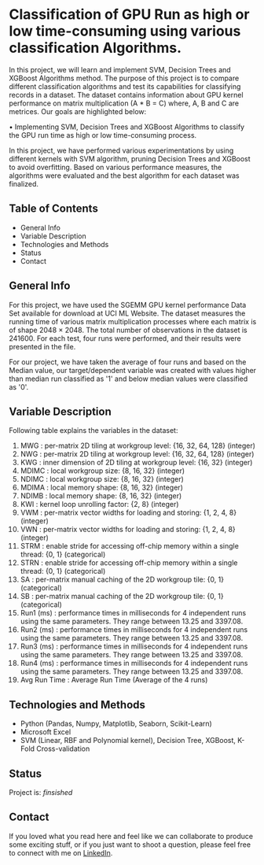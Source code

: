 # Classification of GPU Run as high or low time-consuming using various classification Algorithms.
In this project, we will learn and implement SVM, Decision Trees and XGBoost Algorithms method. The purpose of this project is to 
compare different classification algorithms and test its capabilities for classifying records in a dataset. The dataset contains 
information about GPU kernel performance on matrix multiplication (A * B = C) where, A, B and C are metrices. 
Our goals are highlighted below:

• Implementing SVM, Decision Trees and XGBoost Algorithms to classify the GPU run time as high or low time-consuming process.

In this project, we have performed various experimentations by using different kernels with SVM algorithm, pruning Decision Trees 
and XGBoost to avoid overfitting. Based on various performance measures, the algorithms were evaluated and the best algorithm for 
each dataset was finalized.

## Table of Contents
- General Info
- Variable Description
- Technologies and Methods
- Status
- Contact


## General Info
For this project, we have used the SGEMM GPU kernel performance Data Set available for download at UCI ML Website. The dataset measures 
the running time of various matrix multiplication processes where each matrix is of shape 2048 × 2048. The total number of observations 
in the dataset is 241600. For each test, four runs were performed, and their results were presented in the file. 

For our project, we have taken the average of four runs and based on the Median value, our target/dependent variable was created with 
values higher than median run classified as '1' and below median values were classified as '0'.

## Variable Description
Following table explains the variables in the dataset:
1.  MWG          : per-matrix 2D tiling at workgroup level: {16, 32, 64, 128} (integer)
2.  NWG	         : per-matrix 2D tiling at workgroup level: {16, 32, 64, 128} (integer)
3.  KWG          : inner dimension of 2D tiling at workgroup level: {16, 32} (integer)	
4.  MDIMC        : local workgroup size: {8, 16, 32} (integer)	
5.  NDIMC        : local workgroup size: {8, 16, 32} (integer)
6.  MDIMA        : local memory shape: {8, 16, 32} (integer)	
7.  NDIMB        : local memory shape: {8, 16, 32} (integer)	
8.  KWI	         : kernel loop unrolling factor: {2, 8} (integer)
9.  VWM	         : per-matrix vector widths for loading and storing: {1, 2, 4, 8} (integer)
10. VWN	         : per-matrix vector widths for loading and storing: {1, 2, 4, 8} (integer)
11. STRM         : enable stride for accessing off-chip memory within a single thread: {0, 1} (categorical)	
12. STRN         : enable stride for accessing off-chip memory within a single thread: {0, 1} (categorical)	
13. SA           : per-matrix manual caching of the 2D workgroup tile: {0, 1} (categorical)	
14. SB           : per-matrix manual caching of the 2D workgroup tile: {0, 1} (categorical)	
15. Run1 (ms)    : performance times in milliseconds for 4 independent runs using the same parameters. They range between 13.25 and 3397.08.	
16. Run2 (ms)    : performance times in milliseconds for 4 independent runs using the same parameters. They range between 13.25 and 3397.08.	
17. Run3 (ms)    : performance times in milliseconds for 4 independent runs using the same parameters. They range between 13.25 and 3397.08.	
18. Run4 (ms)    : performance times in milliseconds for 4 independent runs using the same parameters. They range between 13.25 and 3397.08.
19. Avg Run Time : Average Run Time (Average of the 4 runs)

## Technologies and Methods
- Python (Pandas, Numpy, Matplotlib, Seaborn, Scikit-Learn)
- Microsoft Excel
- SVM (Linear, RBF and Polynomial kernel), Decision Tree, XGBoost, K-Fold Cross-validation

## Status
Project is: *finsished*

## Contact
If you loved what you read here and feel like we can collaborate to produce some exciting stuff, or if you just want to shoot a question,
please feel free to connect with me on [LinkedIn](https://www.linkedin.com/in/sarthakmohapatra1990/).
